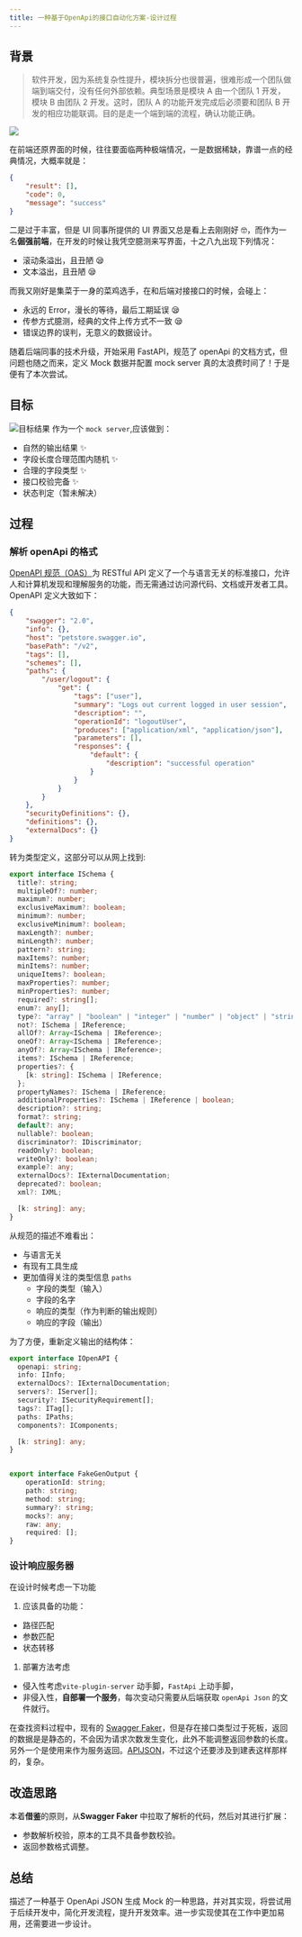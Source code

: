 ```yaml
---
title: 一种基于OpenApi的接口自动化方案-设计过程
---
```

## 背景

> 软件开发，因为系统复杂性提升，模块拆分也很普遍，很难形成一个团队做端到端交付，没有任何外部依赖。典型场景是模块 A 由一个团队 1 开发，模块 B 由团队 2 开发。这时，团队 A 的功能开发完成后必须要和团队 B 开发的相应功能联调。目的是走一个端到端的流程，确认功能正确。

![](http://cloud.datamatrixai.com:30137/uploads/ue-web/images/m_a14d056f17c4736c2e9bd686b62293cc_r.png)

在前端还原界面的时候，往往要面临两种极端情况，一是数据稀缺，靠谱一点的经典情况，大概率就是：

```json
{
	"result": [],
	"code": 0,
	"message": "success"
}
```

二是过于丰富，但是 UI 同事所提供的 UI 界面又总是看上去刚刚好 🤓，而作为一名**倔强前端**，在开发的时候让我凭空臆测来写界面，十之八九出现下列情况：

- 滚动条溢出，且丑陋 😪
- 文本溢出，且丑陋 😪

而我又刚好是集菜于一身的菜鸡选手，在和后端对接接口的时候，会碰上：

- 永远的 Error，漫长的等待，最后工期延误 😪
- 传参方式臆测，经典的文件上传方式不一致 😪
- 错误边界的误判，无意义的数据设计。

随着后端同事的技术升级，开始采用 FastAPI，规范了 openApi 的文档方式，但问题也随之而来，定义 Mock 数据并配置 mock server 真的太浪费时间了！于是便有了本次尝试。

## 目标

![目标结果](http://cloud.datamatrixai.com:30137/uploads/ue-web/images/m_9ca9baa9176bc4457ca35da82a14dfb9_r.png)
作为一个 `mock server`,应该做到：

- 自然的输出结果 ✨
- 字段长度合理范围内随机 ✨
- 合理的字段类型 ✨
- 接口校验完备 ✨
- 状态判定（暂未解决）

## 过程

### 解析 openApi 的格式

[ OpenAPI 规范（OAS）](https://swagger.io/specification/)为 RESTful API 定义了一个与语言无关的标准接口，允许人和计算机发现和理解服务的功能，而无需通过访问源代码、文档或开发者工具。OpenAPI 定义大致如下：

```json
{
	"swagger": "2.0",
	"info": {},
	"host": "petstore.swagger.io",
	"basePath": "/v2",
	"tags": [],
	"schemes": [],
	"paths": {
		"/user/logout": {
			"get": {
				"tags": ["user"],
				"summary": "Logs out current logged in user session",
				"description": "",
				"operationId": "logoutUser",
				"produces": ["application/xml", "application/json"],
				"parameters": [],
				"responses": {
					"default": {
						"description": "successful operation"
					}
				}
			}
		}
	},
	"securityDefinitions": {},
	"definitions": {},
	"externalDocs": {}
}
```

转为类型定义，这部分可以从网上找到:

```typescript
export interface ISchema {
  title?: string;
  multipleOf?: number;
  maximum?: number;
  exclusiveMaximum?: boolean;
  minimum?: number;
  exclusiveMinimum?: boolean;
  maxLength?: number;
  minLength?: number;
  pattern?: string;
  maxItems?: number;
  minItems?: number;
  uniqueItems?: boolean;
  maxProperties?: number;
  minProperties?: number;
  required?: string[];
  enum?: any[];
  type?: "array" | "boolean" | "integer" | "number" | "object" | "string";
  not?: ISchema | IReference;
  allOf?: Array<ISchema | IReference>;
  oneOf?: Array<ISchema | IReference>;
  anyOf?: Array<ISchema | IReference>;
  items?: ISchema | IReference;
  properties?: {
    [k: string]: ISchema | IReference;
  };
  propertyNames?: ISchema | IReference;
  additionalProperties?: ISchema | IReference | boolean;
  description?: string;
  format?: string;
  default?: any;
  nullable?: boolean;
  discriminator?: IDiscriminator;
  readOnly?: boolean;
  writeOnly?: boolean;
  example?: any;
  externalDocs?: IExternalDocumentation;
  deprecated?: boolean;
  xml?: IXML;

  [k: string]: any;
}
```

从规范的描述不难看出：

- 与语言无关
- 有现有工具生成
- 更加值得关注的类型信息 `paths`
	- 字段的类型（输入）
	- 字段的名字
	- 响应的类型（作为判断的输出规则）
	- 响应的字段（输出）

为了方便，重新定义输出的结构体：

```typescript
export interface IOpenAPI {
  openapi: string;
  info: IInfo;
  externalDocs?: IExternalDocumentation;
  servers?: IServer[];
  security?: ISecurityRequirement[];
  tags?: ITag[];
  paths: IPaths;
  components?: IComponents;

  [k: string]: any;
}


export interface FakeGenOutput {
    operationId: string;
    path: string;
    method: string;
    summary?: string;
    mocks?: any;
    raw: any;
	required: [];
}

```

### 设计响应服务器

在设计时候考虑一下功能

1. 应该具备的功能：

- 路径匹配
- 参数匹配
- 状态转移

1. 部署方法考虑

- 侵入性考虑`vite-plugin-server` 动手脚，`FastApi` 上动手脚，
- 非侵入性，**自部署一个服务**，每次变动只需要从后端获取 `openApi Json` 的文件就行。

在查找资料过程中，现有的 [Swagger Faker](https://github.com/reeli/swagger-faker)，但是存在接口类型过于死板，返回的数据是是静态的，不会因为请求次数发生变化，此外不能调整返回参数的长度。另外一个是使用来作为服务返回。[APIJSON](https://github.com/Tencent/APIJSON)，不过这个还要涉及到建表这样那样的，复杂。

## 改造思路

本着**借鉴**的原则，从**Swagger Faker** 中拉取了解析的代码，然后对其进行扩展：

- 参数解析校验，原本的工具不具备参数校验。
- 返回参数格式调整。

## 总结

描述了一种基于 OpenApi JSON 生成 Mock 的一种思路，并对其实现，将尝试用于后续开发中，简化开发流程，提升开发效率。进一步实现使其在工作中更加易用，还需要进一步设计。

